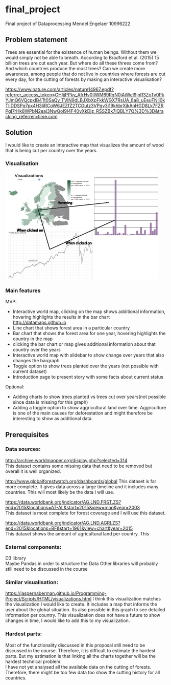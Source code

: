 # final_project
Final project of Dataprocessing
Mendel Engelaer 10996222

## Problem statement
Trees are essential for the existence of human beings. Without them we would
simply not be able to breath. According to Bradford et al. (2015) 15 billion
trees are cut each year. But where do all these threes come from? And which
countries produce the most trees? Can we create more awareness, among people that
do not live in countries where forests are cut every day, for the cutting of
forests by making an interactive visualisation?

https://www.nature.com/articles/nature14967.epdf?referrer_access_token=GHIjjPPky_AfrHv0IIWM69RgN0jAjWel9jnR3ZoTv0PkYJmQ6VQcpxIB4Tt0SaQy_TViN9dLBJXbXpFkkWGX7RsUA_8a8_uEeuFNil0kTIiDDSPq7px4H3IiRCoW6JEZfZ2TCGutz3VPgv3j19khbrXjkAnHGD8Lk7FZRPgI7rHk8WPbN2eaj3NwQoI9l4F40yXkDjz_RSSZBk7IQBLY7Q%3D%3D&tracking_referrer=time.com

## Solution
I would like to create an interactive map that visualizes the amount of wood
that is being cut per country over the years.

### Visualisation
![alt text](https://github.com/Mensel123/final_project/blob/master/doc/voorbeeld.png)
### Main features
MVP:
* Interactive world map, clicking on the map shows additional information,
hovering highlights the results in the bar chart  
http://datamaps.github.io
* Line chart that shows forest area in a particular country
* Bar chart that shows the forest area for one year,
hovering highlights the country in the map
* clicking the bar chart or map gives additional information about that country
over the years
* Interactive world map with slidebar to show change over years that also changes
  the bargraph
* Toggle option to show trees planted over the years (not possible with current
  dataset)
* Introduction page to present story with some facts about current status

Optional:  
* Adding charts to show trees planted vs trees cut over years(not possible since
  data is missing for this graph)
* Adding a toggle option to show aggricultural land over time. Aggriculture is
  one of the main causes for deforestation and might therefore be interesting to
  show as additional data.

## Prerequisites
### Data sources:
http://archive.worldmapper.org/display.php?selected=314  
This dataset contains some missing data that need to be removed but overall
it is well organized.

http://www.globalforestwatch.org/dashboards/global
This dataset is far more complete. It gives data across a large timeline and
it includes many countries. This will most likely be the data I will use.

https://data.worldbank.org/indicator/AG.LND.FRST.ZS?end=2015&locations=AT-AL&start=2015&view=map&year=2003  
This dataset is most complete for forest coverage and I will use this dataset.

https://data.worldbank.org/indicator/AG.LND.AGRI.ZS?end=2015&locations=BF&start=1961&view=chart&year=2015  
This dataset shows the amount of agricultural land per country. This

### External components:
D3 library  
Maybe Pandas in order to structure the Data
Other libraries will probably still need to be discussed in the course

### Similar visualisation:
https://jaspernaberman.github.io/Programming-Project/Scripts/HTML/visualizations.html
I think this visualization matches the visualization I would like to create.
It includes a map that informs the user about the global situation. Its also
possible in this graph to see detailed information per country. This
visualization does not have a future to show changes in time, I would like to
add this to my visualization.

### Hardest parts:
Most of the functionality discussed in this proposal still need to be discussed
in the course. Therefore, it is difficult to estimate the hardest parts.
But my estimation is that linking all the charts together will be the hardest
technical problem.  
I have not yet analysed all the available data on the cutting of forests.
Therefore, there might be too few data too show the cutting history for all
countries.
